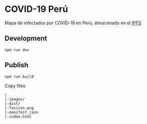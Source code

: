 # COVID-19 Perú

Mapa de infectados por COVID-19 en Perú, almacenado en el [IPFS](https://ipfs.io/).

## Development

```
npm run dev
```

## Publish

```
npm run build
```

Copy files

```
|
|-images/
|-dist/
|-favicon.png
|-manifest.json
|-index.html
```